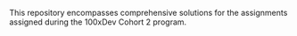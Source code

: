 
This repository encompasses comprehensive solutions for the assignments assigned during the 100xDev Cohort 2 program.
